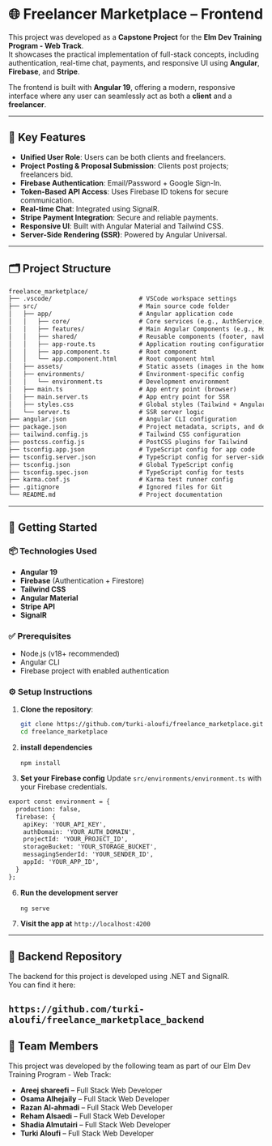 # 🌐 Freelancer Marketplace – Frontend

This project was developed as a **Capstone Project** for the **Elm Dev Training Program - Web Track**.  
It showcases the practical implementation of full-stack concepts, including authentication, real-time chat, payments, and responsive UI using **Angular**, **Firebase**, and **Stripe**.

The frontend is built with **Angular 19**, offering a modern, responsive interface where any user can seamlessly act as both a **client** and a **freelancer**.

---

## 🎯 Key Features

- **Unified User Role**: Users can be both clients and freelancers.
- **Project Posting & Proposal Submission**: Clients post projects; freelancers bid.
- **Firebase Authentication**: Email/Password + Google Sign-In.
- **Token-Based API Access**: Uses Firebase ID tokens for secure communication.
- **Real-time Chat**: Integrated using SignalR.
- **Stripe Payment Integration**: Secure and reliable payments.
- **Responsive UI**: Built with Angular Material and Tailwind CSS.
- **Server-Side Rendering (SSR)**: Powered by Angular Universal.

---

## 🗂️ Project Structure


```txt
freelance_marketplace/
├── .vscode/                        # VSCode workspace settings
├── src/                            # Main source code folder
│   ├── app/                        # Angular application code
│   │   ├── core/                   # Core services (e.g., AuthService, Interceptors) + guards
│   │   ├── features/               # Main Angular Components (e.g., HomeProfile, AddProject)
│   │   ├── shared/                 # Reusable components (footer, navbar, skill-selector, Proposal-card)
│   │   ├── app-route.ts            # Application routing configuration
│   │   ├── app.component.ts        # Root component
│   │   └── app.component.html      # Root component html
│   ├── assets/                     # Static assets (images in the home page)
│   ├── environments/               # Environment-specific config
│   │   └── environment.ts          # Development environment
│   ├── main.ts                     # App entry point (browser)
│   ├── main.server.ts              # App entry point for SSR
│   ├── styles.css                  # Global styles (Tailwind + Angular Material)
│   └── server.ts                   # SSR server logic
├── angular.json                    # Angular CLI configuration
├── package.json                    # Project metadata, scripts, and dependencies
├── tailwind.config.js              # Tailwind CSS configuration
├── postcss.config.js               # PostCSS plugins for Tailwind
├── tsconfig.app.json               # TypeScript config for app code
├── tsconfig.server.json            # TypeScript config for server-side rendering
├── tsconfig.json                   # Global TypeScript config
├── tsconfig.spec.json              # TypeScript config for tests
├── karma.conf.js                   # Karma test runner config
├── .gitignore                      # Ignored files for Git
└── README.md                       # Project documentation
```

---

## 🔧 Getting Started

### 📦 Technologies Used

- **Angular 19**
- **Firebase** (Authentication + Firestore)
- **Tailwind CSS**
- **Angular Material**
- **Stripe API**
- **SignalR**

### ✅ Prerequisites

- Node.js (v18+ recommended)
- Angular CLI
- Firebase project with enabled authentication

### ⚙️ Setup Instructions

1. **Clone the repository**:
   ```bash
   git clone https://github.com/turki-aloufi/freelance_marketplace.git
   cd freelance_marketplace

2. **install dependencies**   <pre> ```npm install``` </pre>

4. **Set your Firebase config**
   Update `src/environments/environment.ts` with your Firebase credentials.
   
```txt
export const environment = {
  production: false,
  firebase: {
    apiKey: 'YOUR_API_KEY',
    authDomain: 'YOUR_AUTH_DOMAIN',
    projectId: 'YOUR_PROJECT_ID',
    storageBucket: 'YOUR_STORAGE_BUCKET',
    messagingSenderId: 'YOUR_SENDER_ID',
    appId: 'YOUR_APP_ID',
  }
};
```


6. **Run the development server**    <pre> ```ng serve``` </pre>

8. **Visit the app at**
    `http://localhost:4200`
---

## 🔗 Backend Repository

The backend for this project is developed using .NET and SignalR.  
You can find it here:  

`https://github.com/turki-aloufi/freelance_marketplace_backend`
---

## 👥 Team Members

This project was developed by the following team as part of our Elm Dev Training Program - Web Track:

- **Areej shareefi**  –  Full Stack Web Developer
- **Osama Alhejaily** –  Full Stack Web Developer
- **Razan Al-ahmadi** –  Full Stack Web Developer
- **Reham Alsaedi**  –   Full Stack Web Developer
- **Shadia Almutairi** – Full Stack Web Developer
- **Turki Aloufi**   –   Full Stack Web Developer
